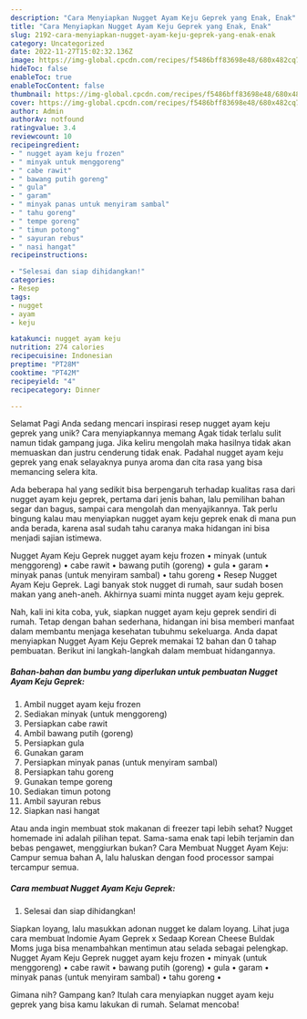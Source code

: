 ```yaml
---
description: "Cara Menyiapkan Nugget Ayam Keju Geprek yang Enak, Enak"
title: "Cara Menyiapkan Nugget Ayam Keju Geprek yang Enak, Enak"
slug: 2192-cara-menyiapkan-nugget-ayam-keju-geprek-yang-enak-enak
category: Uncategorized
date: 2022-11-27T15:02:32.136Z
image: https://img-global.cpcdn.com/recipes/f5486bff83698e48/680x482cq70/nugget-ayam-keju-geprek-foto-resep-utama.jpg
hideToc: false
enableToc: true
enableTocContent: false
thumbnail: https://img-global.cpcdn.com/recipes/f5486bff83698e48/680x482cq70/nugget-ayam-keju-geprek-foto-resep-utama.jpg
cover: https://img-global.cpcdn.com/recipes/f5486bff83698e48/680x482cq70/nugget-ayam-keju-geprek-foto-resep-utama.jpg
author: Admin
authorAv: notfound
ratingvalue: 3.4
reviewcount: 10
recipeingredient:
- " nugget ayam keju frozen"
- " minyak untuk menggoreng"
- " cabe rawit"
- " bawang putih goreng"
- " gula"
- " garam"
- " minyak panas untuk menyiram sambal"
- " tahu goreng"
- " tempe goreng"
- " timun potong"
- " sayuran rebus"
- " nasi hangat"
recipeinstructions:

- "Selesai dan siap dihidangkan!"
categories:
- Resep
tags:
- nugget
- ayam
- keju

katakunci: nugget ayam keju 
nutrition: 274 calories
recipecuisine: Indonesian
preptime: "PT28M"
cooktime: "PT42M"
recipeyield: "4"
recipecategory: Dinner

---
```



Selamat Pagi Anda sedang mencari inspirasi resep nugget ayam keju geprek yang unik? Cara menyiapkannya memang Agak tidak terlalu sulit namun tidak gampang juga. Jika keliru mengolah maka hasilnya tidak akan memuaskan dan justru cenderung tidak enak. Padahal nugget ayam keju geprek yang enak selayaknya punya aroma dan cita rasa yang bisa memancing selera kita.


Ada beberapa hal yang sedikit bisa berpengaruh terhadap kualitas rasa dari nugget ayam keju geprek, pertama dari jenis bahan, lalu pemilihan bahan segar dan bagus, sampai cara mengolah dan menyajikannya. Tak perlu bingung kalau mau menyiapkan nugget ayam keju geprek enak di mana pun anda berada, karena asal sudah tahu caranya maka hidangan ini bisa menjadi sajian istimewa.

Nugget Ayam Keju Geprek nugget ayam keju frozen • minyak (untuk menggoreng) • cabe rawit • bawang putih (goreng) • gula • garam • minyak panas (untuk menyiram sambal) • tahu goreng • Resep Nugget Ayam Keju Geprek. Lagi banyak stok nugget di rumah, saur sudah bosen makan yang aneh-aneh. Akhirnya suami minta nugget ayam keju geprek.


Nah, kali ini kita coba, yuk, siapkan nugget ayam keju geprek sendiri di rumah. Tetap dengan bahan sederhana, hidangan ini bisa memberi manfaat dalam membantu menjaga kesehatan tubuhmu sekeluarga. Anda dapat menyiapkan Nugget Ayam Keju Geprek memakai 12 bahan dan 0 tahap pembuatan. Berikut ini langkah-langkah dalam membuat hidangannya.

<!--inarticleads1-->

##### Bahan-bahan dan bumbu yang diperlukan untuk pembuatan Nugget Ayam Keju Geprek:

1. Ambil  nugget ayam keju frozen
1. Sediakan  minyak (untuk menggoreng)
1. Persiapkan  cabe rawit
1. Ambil  bawang putih (goreng)
1. Persiapkan  gula
1. Gunakan  garam
1. Persiapkan  minyak panas (untuk menyiram sambal)
1. Persiapkan  tahu goreng
1. Gunakan  tempe goreng
1. Sediakan  timun potong
1. Ambil  sayuran rebus
1. Siapkan  nasi hangat


Atau anda ingin membuat stok makanan di freezer tapi lebih sehat? Nugget homemade ini adalah pilihan tepat. Sama-sama enak tapi lebih terjamin dan bebas pengawet, menggiurkan bukan? Cara Membuat Nugget Ayam Keju: Campur semua bahan A, lalu haluskan dengan food processor sampai tercampur semua. 

<!--inarticleads2-->

##### Cara membuat Nugget Ayam Keju Geprek:


1. Selesai dan siap dihidangkan!

Siapkan loyang, lalu masukkan adonan nugget ke dalam loyang. Lihat juga cara membuat Indomie Ayam Geprek x Sedaap Korean Cheese Buldak Moms juga bisa menambahkan mentimun atau selada sebagai pelengkap. Nugget Ayam Keju Geprek nugget ayam keju frozen • minyak (untuk menggoreng) • cabe rawit • bawang putih (goreng) • gula • garam • minyak panas (untuk menyiram sambal) • tahu goreng • 

Gimana nih? Gampang kan? Itulah cara menyiapkan nugget ayam keju geprek yang bisa kamu lakukan di rumah. Selamat mencoba!
